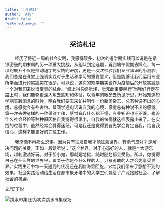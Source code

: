```yaml
---
title: '[札记3]'
author: 'Ady'
draft: false
featured_image: ''
---
```



## <p style="text-align:center">采访札记</p>

&nbsp;&nbsp;&nbsp;&nbsp;&nbsp;&nbsp;&nbsp;&nbsp;经历了将近一周的社会实践，我感慨颇多，初次的短学期实践可以说是在紧锣密鼓的期末周的另一项重大挑战，从组队到定选题，再到端午假期去踩点，每一项的展开不仅是推动短学期实践的进度，更是一次次检验我们专业知识的小测验。我们总是在课堂上强调实践对于生活和学习的重要意义，但是能够让我们运用专业所学而进行的实践实在很少，可以说，这次的短学期实践作为疫情后的开放实践是一个对我们来说很宝贵的机会。“纸上得来终觉浅，觉知此事要躬行”当我们行走在路上时，我们能够更深入地去感知和体验，以青年的眼光去所见所思，开始知道短学期实践消息的时候，明白我们要去采访并制作一份新闻杂志，总有种说不出的心境，总感觉会有些害怕。跟同学通电话说自我的心境，感觉总有种说不出的感觉。第一次去做这样的一种采访工作，感觉自我什么都不懂，专业知识也还不够，也没什么社会经验等种种原因使自我觉得很渺小，自我的怯懦就这样表露出来了。在实践的过程中，虽然经常会觉得迷茫，可是我还是觉得要首先学会肯定自我，给自我信心，这样才能更好的完成工作。

&nbsp;&nbsp;&nbsp;&nbsp;&nbsp;&nbsp;&nbsp;&nbsp;我渐渐不再那么恐惧，因为只有征服自我才能征服世界。有勇气应对才是解决问题的关键，正如一段话所说：“这个世界，对于心态好的人，就是个大游乐场，越刺激越好玩。对于胆小鬼，那就是地狱，随时随地都会受伤。所以，你觉得自己在什么样的世界里，取决于你是个什么样的人。只有勇敢的人才会先享受世界。”实践生活中每一天遇到的状况还在我脑海里回旋，它给我们带来了意想不到的效果，社会实践活动给生活在都市象牙塔中的大学生们带给了广泛接触社会、了解社会的机会。

文/安丁悦

![跳水市集](/images/2023070110072614.jpg)
 图为初次跳水市集现场
